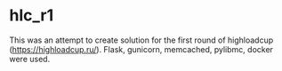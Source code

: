 # hlc_r1

This was an attempt to create solution for the first round of highloadcup (https://highloadcup.ru/).
Flask, gunicorn, memcached, pylibmc, docker were used.
